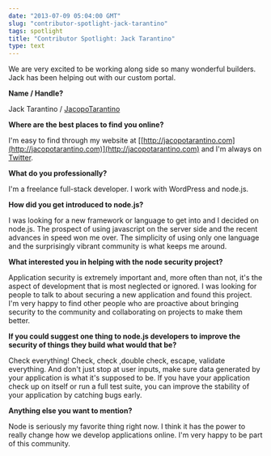 ```yaml
---
date: "2013-07-09 05:04:00 GMT"
slug: "contributor-spotlight-jack-tarantino"
tags: spotlight
title: "Contributor Spotlight: Jack Tarantino"
type: text
---
```

We are very excited to be working along side so many wonderful builders. Jack has been helping out with our custom portal.

**Name / Handle?**

Jack Tarantino / [JacopoTarantino](https://twitter.com/JacopoTarantino)

**Where are the best places to find you online?**

I'm easy to find through my website at [[http://jacopotarantino.com](http://jacopotarantino.com)](http://jacopotarantino.com) and I'm always on [Twitter](https://twitter.com/JacopoTarantino).

**What do you professionally?**

I'm a freelance full-stack developer. I work with WordPress and node.js.

**How did you get introduced to node.js?**

I was looking for a new framework or language to get into and I decided on node.js. The prospect of using javascript on the server side and the recent advances in speed won me over. The simplicity of using only one language and the surprisingly vibrant community is what keeps me around.

**What interested you in helping with the node security project?**

Application security is extremely important and, more often than not, it's the aspect of development that is most neglected or ignored. I was looking for people to talk to about securing a new application and found this project. I'm very happy to find other people who are proactive about bringing security to the community and collaborating on projects to make them better.

**If you could suggest one thing to node.js developers to improve the security of things they build what would that be?**

Check everything! Check, check ,double check, escape, validate everything. And don't just stop at user inputs, make sure data generated by your application is what it's supposed to be. If you have your application check up on itself or run a full test suite, you can improve the stability of your application by catching bugs early.

**Anything else you want to mention?**

Node is seriously my favorite thing right now. I think it has the power to really change how we develop applications online. I'm very happy to be part of this community.